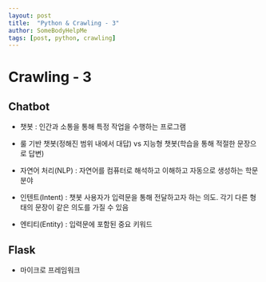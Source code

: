 ```yaml
---
layout: post
title:  "Python & Crawling - 3"
author: SomeBodyHelpMe
tags: [post, python, crawling]
---
```

# Crawling - 3

## Chatbot

* 챗봇 : 인간과 소통을 통해 특정 작업을 수행하는 프로그램

* 룰 기반 챗봇(정해진 범위 내에서 대답) vs 지능형 챗봇(학습을 통해 적절한 문장으로 답변)
* 자연어 처리(NLP) : 자연어를 컴퓨터로 해석하고 이해하고 자동으로 생성하는 학문분야
* 인텐트(Intent) : 챗봇 사용자가 입력문을 통해 전달하고자 하는 의도. 각기 다른 형태의 문장이 같은 의도를 가질 수 있음
* 엔티티(Entity) : 입력문에 포함된 중요 키워드



## Flask

* 마이크로 프레임워크

